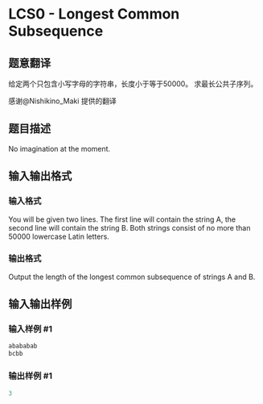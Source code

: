 # LCS0 - Longest Common Subsequence

## 题意翻译

给定两个只包含小写字母的字符串，长度小于等于50000。 求最长公共子序列。

感谢@Nishikino_Maki 提供的翻译

## 题目描述

No imagination at the moment.

## 输入输出格式

### 输入格式

You will be given two lines. The first line will contain the string A, the second line will contain the string B. Both strings consist of no more than 50000 lowercase Latin letters.

### 输出格式

Output the length of the longest common subsequence of strings A and B.

## 输入输出样例

### 输入样例 #1

```cpp
abababab
bcbb
```


### 输出样例 #1

```cpp
3
```


